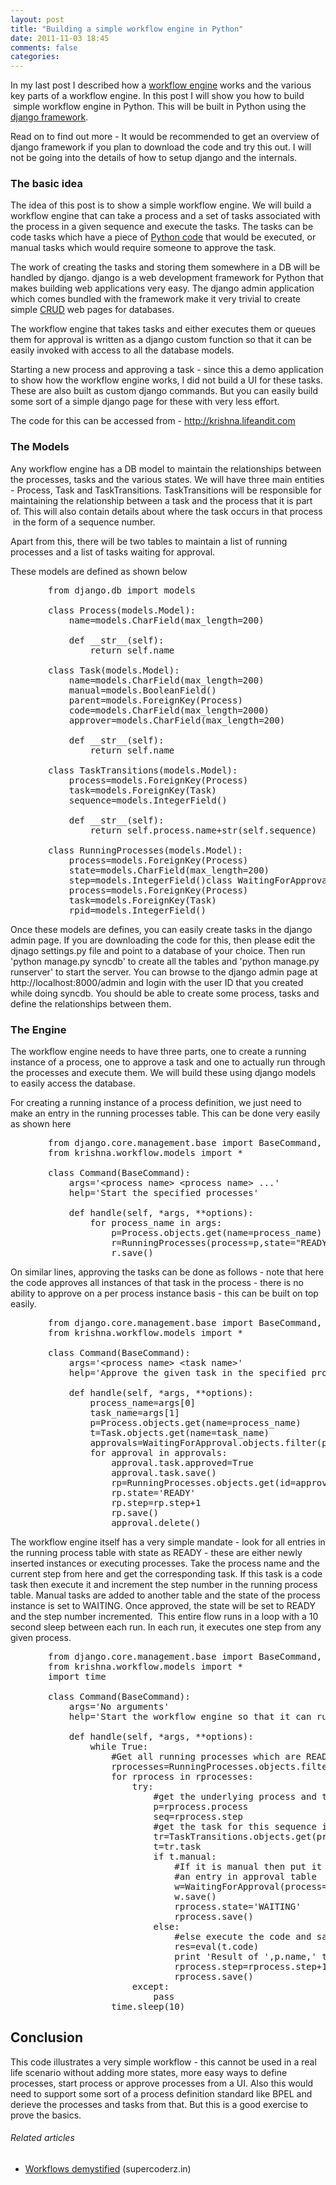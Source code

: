 ```yaml
---
layout: post
title: "Building a simple workflow engine in Python"
date: 2011-11-03 18:45
comments: false
categories:
---
```


In my last post I described how a <a  title="Workflow engine" href="http://en.wikipedia.org/wiki/Workflow_engine" rel="wikipedia">workflow engine</a> works and the various key parts of a workflow engine. In this post I will show you how to build  simple workflow engine in Python. This will be built in Python using the <a  title="Django (web framework)" href="http://www.djangoproject.com" rel="homepage">django framework</a>.

Read on to find out more - It would be recommended to get an overview of django framework if you plan to download the code and try this out. I will not be going into the details of how to setup django and the internals.
<h3>The basic idea</h3>
The idea of this post is to show a simple workflow engine. We will build a workflow engine that can take a process and a set of tasks associated with the process in a given sequence and execute the tasks. The tasks can be code tasks which have a piece of <a  title="Python (programming language)" href="http://www.python.org/" rel="homepage">Python code</a> that would be executed, or manual tasks which would require someone to approve the task.

The work of creating the tasks and storing them somewhere in a DB will be handled by django. django is a web development framework for Python that makes building web applications very easy. The django admin application which comes bundled with the framework make it very trivial to create simple <a  title="Create, read, update and delete" href="http://en.wikipedia.org/wiki/Create%2C_read%2C_update_and_delete" rel="wikipedia">CRUD</a> web pages for databases.

The workflow engine that takes tasks and either executes them or queues them for approval is written as a django custom function so that it can be easily invoked with access to all the database models.

Starting a new process and approving a task - since this a demo application to show how the workflow engine works, I did not build a UI for these tasks. These are also built as custom django commands. But you can easily build some sort of a simple django page for these with very less effort.

The code for this can be accessed from - <a title="Krishna" href="http://krishna.lifeandit.com/">http://krishna.lifeandit.com</a>
<h3>The Models</h3>
Any workflow engine has a DB model to maintain the relationships between the processes, tasks and the various states. We will have three main entities - Process, Task and TaskTransitions. TaskTransitions will be responsible for maintaining the relationship between a task and the process that it is part of. This will also contain details about where the task occurs in that process  in the form of a sequence number.

Apart from this, there will be two tables to maintain a list of running processes and a list of tasks waiting for approval.

These models are defined as shown below
<pre style="padding-left:60px;">from django.db import models

class Process(models.Model):
	name=models.CharField(max_length=200)

	def __str__(self):
		return self.name

class Task(models.Model):
	name=models.CharField(max_length=200)
	manual=models.BooleanField()
	parent=models.ForeignKey(Process)
	code=models.CharField(max_length=2000)
	approver=models.CharField(max_length=200)

	def __str__(self):
		return self.name

class TaskTransitions(models.Model):
	process=models.ForeignKey(Process)
	task=models.ForeignKey(Task)
	sequence=models.IntegerField()

	def __str__(self):
		return self.process.name+str(self.sequence)

class RunningProcesses(models.Model):
	process=models.ForeignKey(Process)
	state=models.CharField(max_length=200)
	step=models.IntegerField()class WaitingForApproval(models.Model):
	process=models.ForeignKey(Process)
	task=models.ForeignKey(Task)
	rpid=models.IntegerField()</pre>
Once these models are defines, you can easily create tasks in the django admin page. If you are downloading the code for this, then please edit the djnago settings.py file and point to a database of your choice. Then run 'python manage.py syncdb' to create all the tables and 'python manage.py runserver' to start the server. You can browse to the django admin page at http://localhost:8000/admin and login with the user ID that you created while doing syncdb. You should be able to create some process, tasks and define the relationships between them.
<h3>The Engine</h3>
The workflow engine needs to have three parts, one to create a running instance of a process, one to approve a task and one to actually run through the processes and execute them. We will build these using django models to easily access the database.

For creating a running instance of a process definition, we just need to make an entry in the running processes table. This can be done very easily as shown here
<p style="padding-left:60px;"></p>

<pre style="padding-left:60px;">from django.core.management.base import BaseCommand, CommandError
from krishna.workflow.models import *

class Command(BaseCommand):
	args='&lt;process name&gt; &lt;process name&gt; ...'
	help='Start the specified processes'

	def handle(self, *args, **options):
		for process_name in args:
			p=Process.objects.get(name=process_name)
			r=RunningProcesses(process=p,state="READY",step=0)
			r.save()</pre>
<p class="zemanta-related-title" style="font-size:1em;">On similar lines, approving the tasks can be done as follows - note that here the code approves all instances of that task in the process - there is no ability to approve on a per process instance basis - this can be built on top easily.</p>

<pre style="padding-left:60px;">from django.core.management.base import BaseCommand, CommandError
from krishna.workflow.models import *

class Command(BaseCommand):
	args='&lt;process name&gt; &lt;task name&gt;'
	help='Approve the given task in the specified process'

	def handle(self, *args, **options):
		process_name=args[0]
		task_name=args[1]
		p=Process.objects.get(name=process_name)
		t=Task.objects.get(name=task_name)
		approvals=WaitingForApproval.objects.filter(process=p,task=t)
		for approval in approvals:
			approval.task.approved=True
			approval.task.save()
			rp=RunningProcesses.objects.get(id=approval.rpid)
			rp.state='READY'
			rp.step=rp.step+1
			rp.save()	
			approval.delete()</pre>
<p class="zemanta-related-title" style="font-size:1em;">The workflow engine itself has a very simple mandate - look for all entries in the running process table with state as READY - these are either newly inserted instances or executing processes. Take the process name and the current step from here and get the corresponding task. If this task is a code task then execute it and increment the step number in the running process table. Manual tasks are added to another table and the state of the process instance is set to WAITING. Once approved, the state will be set to READY and the step number incremented.  This entire flow runs in a loop with a 10 second sleep between each run. In each run, it executes one step from any given process.</p>

<pre style="padding-left:60px;">from django.core.management.base import BaseCommand, CommandError
from krishna.workflow.models import *
import time

class Command(BaseCommand):
	args='No arguments'
	help='Start the workflow engine so that it can run the processes'

	def handle(self, *args, **options):
		while True:
			#Get all running processes which are READY
			rprocesses=RunningProcesses.objects.filter(state='READY')
			for rprocess in rprocesses:
				try:
					#get the underlying process and task 
					p=rprocess.process
					seq=rprocess.step
					#get the task for this sequence in the flow
					tr=TaskTransitions.objects.get(process=p,sequence=seq)
					t=tr.task
					if t.manual:
						#If it is manual then put it in wait state and make 
						#an entry in approval table
						w=WaitingForApproval(process=p,task=t,rpid=rprocess.id)
						w.save()
						rprocess.state='WAITING'
						rprocess.save()
					else:
						#else execute the code and save the result
						res=eval(t.code)
						print 'Result of ',p.name,' task ',t.name,' is ',res
						rprocess.step=rprocess.step+1
						rprocess.save()
				except:
					pass
			time.sleep(10)</pre>
<p class="zemanta-related-title" style="font-size:1em;"></p>

<h2>Conclusion</h2>
<p class="zemanta-related-title" style="font-size:1em;">This code illustrates a very simple workflow - this cannot be used in a real life scenario without adding more states, more easy ways to define processes, start process or approve processes from a UI. Also this would need to support some sort of a process definition standard like BPEL and derieve the processes and tasks from that. But this is a good exercise to prove the basics.</p>

<h6 class="zemanta-related-title" style="font-size:1em;">Related articles</h6>
<ul class="zemanta-article-ul">
	<li class="zemanta-article-ul-li"><a href="http://supercoderz.in/2011/10/08/workflows-demystified/">Workflows demystified</a> (supercoderz.in)</li>
</ul>